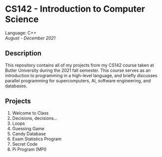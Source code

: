 # CS142 - Introduction to Computer Science
Language: C++\
*August - December 2021*

## Description
This repository contains all of my projects from my CS142 course taken at Butler University during the 2021 fall semester. 
This course serves as an introduction to programming in a high-level language, and briefly discusses parallel programming for supercomputers, AI, software engineering, and databases.

## Projects 
1. Welcome to Class
2. Decisions, decisions...
3. Loops
4. Guessing Game
5. Candy Database
6. Exam Statistics Program
7. Secret Code
8. Pi Program (MPI)
